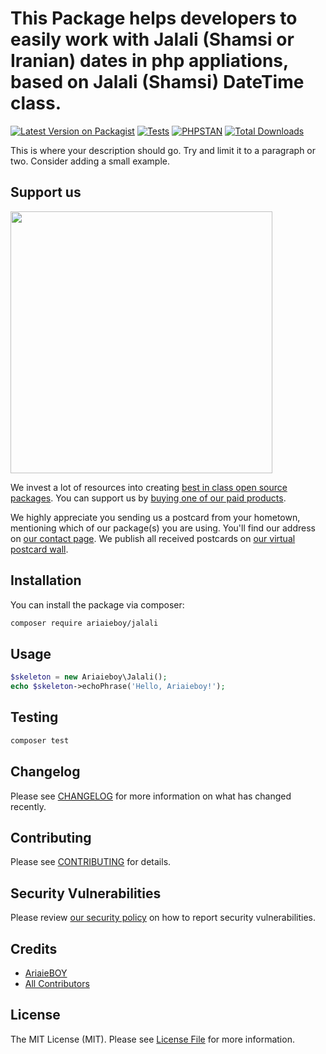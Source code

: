 # This Package helps developers to easily work with Jalali (Shamsi or Iranian) dates in php appliations, based on Jalali (Shamsi) DateTime class.

[![Latest Version on Packagist](https://img.shields.io/packagist/v/ariaieboy/jalali.svg?style=flat-square)](https://packagist.org/packages/ariaieboy/jalali)
[![Tests](https://img.shields.io/github/actions/workflow/status/ariaieboy/jalali/run-tests.yml?branch=main&label=tests&style=flat-square)](https://github.com/ariaieboy/jalali/actions/workflows/run-tests.yml)
[![PHPSTAN](https://img.shields.io/github/actions/workflow/status/ariaieboy/jalali/phpstan.yml?branch=main&label=tests&style=flat-square)](https://github.com/ariaieboy/jalali/actions/workflows/phpstan.yml)
[![Total Downloads](https://img.shields.io/packagist/dt/ariaieboy/jalali.svg?style=flat-square)](https://packagist.org/packages/ariaieboy/jalali)

This is where your description should go. Try and limit it to a paragraph or two. Consider adding a small example.

## Support us

[<img src="https://github-ads.s3.eu-central-1.amazonaws.com/jalali.jpg?t=1" width="419px" />](https://spatie.be/github-ad-click/jalali)

We invest a lot of resources into creating [best in class open source packages](https://spatie.be/open-source). You can support us by [buying one of our paid products](https://spatie.be/open-source/support-us).

We highly appreciate you sending us a postcard from your hometown, mentioning which of our package(s) you are using. You'll find our address on [our contact page](https://spatie.be/about-us). We publish all received postcards on [our virtual postcard wall](https://spatie.be/open-source/postcards).

## Installation

You can install the package via composer:

```bash
composer require ariaieboy/jalali
```

## Usage

```php
$skeleton = new Ariaieboy\Jalali();
echo $skeleton->echoPhrase('Hello, Ariaieboy!');
```

## Testing

```bash
composer test
```

## Changelog

Please see [CHANGELOG](CHANGELOG.md) for more information on what has changed recently.

## Contributing

Please see [CONTRIBUTING](https://github.com/spatie/.github/blob/main/CONTRIBUTING.md) for details.

## Security Vulnerabilities

Please review [our security policy](../../security/policy) on how to report security vulnerabilities.

## Credits

- [AriaieBOY](https://github.com/ariaieboy)
- [All Contributors](../../contributors)

## License

The MIT License (MIT). Please see [License File](LICENSE.md) for more information.
